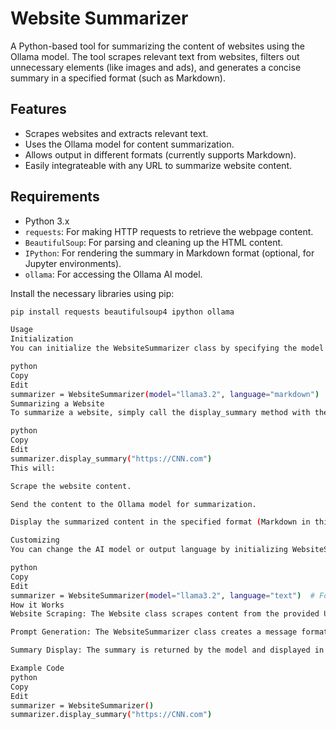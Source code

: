 # Website Summarizer

A Python-based tool for summarizing the content of websites using the Ollama model. The tool scrapes relevant text from websites, filters out unnecessary elements (like images and ads), and generates a concise summary in a specified format (such as Markdown).

## Features

- Scrapes websites and extracts relevant text.
- Uses the Ollama model for content summarization.
- Allows output in different formats (currently supports Markdown).
- Easily integrateable with any URL to summarize website content.

## Requirements

- Python 3.x
- `requests`: For making HTTP requests to retrieve the webpage content.
- `BeautifulSoup`: For parsing and cleaning up the HTML content.
- `IPython`: For rendering the summary in Markdown format (optional, for Jupyter environments).
- `ollama`: For accessing the Ollama AI model.

Install the necessary libraries using pip:

```bash
pip install requests beautifulsoup4 ipython ollama

Usage
Initialization
You can initialize the WebsiteSummarizer class by specifying the model and the output language:

python
Copy
Edit
summarizer = WebsiteSummarizer(model="llama3.2", language="markdown")
Summarizing a Website
To summarize a website, simply call the display_summary method with the website URL:

python
Copy
Edit
summarizer.display_summary("https://CNN.com")
This will:

Scrape the website content.

Send the content to the Ollama model for summarization.

Display the summarized content in the specified format (Markdown in this case).

Customizing
You can change the AI model or output language by initializing WebsiteSummarizer with the desired settings:

python
Copy
Edit
summarizer = WebsiteSummarizer(model="llama3.2", language="text")  # For plain text output
How it Works
Website Scraping: The Website class scrapes content from the provided URL, cleaning up unnecessary elements such as images, scripts, and styles.

Prompt Generation: The WebsiteSummarizer class creates a message format for the Ollama model, prompting it to generate a summary of the website content.

Summary Display: The summary is returned by the model and displayed in the specified format (e.g., Markdown).

Example Code
python
Copy
Edit
summarizer = WebsiteSummarizer()
summarizer.display_summary("https://CNN.com")